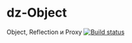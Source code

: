 # dz-Object
Object, Reflection и Proxy [![Build status](https://ci.appveyor.com/api/projects/status/0dou6hmv9t2o74r2/branch/master?svg=true)](https://ci.appveyor.com/project/Pavel-A-T/dz-object/branch/master)

